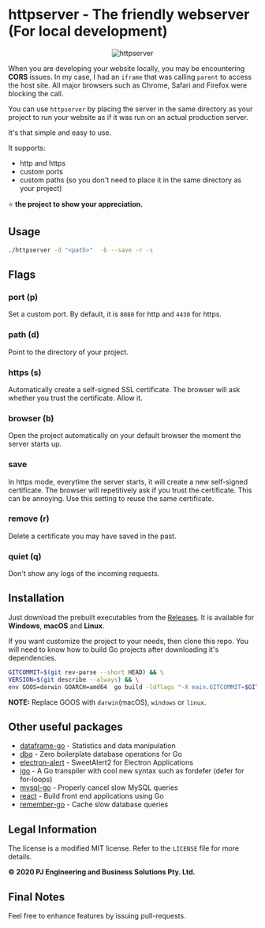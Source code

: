 httpserver - The friendly webserver (For local development)
======


<p align="center">
<img src="https://github.com/rocketlaunchr/httpserver/raw/master/logo.png" alt="httpserver" />
</p>


When you are developing your website locally, you may be encountering **CORS** issues.
In my case, I had an `iframe` that was calling `parent` to access the host site.
All major browsers such as Chrome, Safari and Firefox were blocking the call.

You can use `httpserver` by placing the server in the same directory as your project to
run your website as if it was run on an actual production server.

It's that simple and easy to use.

It supports:
- http and https
- custom ports
- custom paths (so you don't need to place it in the same directory as your project)


⭐ **the project to show your appreciation.**

## Usage

```bash
./httpserver -d "<path>"  -b --save -r -s
```

## Flags

### port (p)

Set a custom port. By default, it is `8080` for http and `4430` for https.

### path (d)

Point to the directory of your project.

### https (s)

Automatically create a self-signed SSL certificate. The browser will ask whether you trust the certificate. Allow it.

### browser (b)

Open the project automatically on your default browser the moment the server starts up.

### save

In https mode, everytime the server starts, it will create a new self-signed certificate.
The browser will repetitively ask if you trust the certificate. This can be annoying.
Use this setting to reuse the same certificate.

### remove (r)

Delete a certificate you may have saved in the past.

### quiet (q)

Don't show any logs of the incoming requests.



## Installation

Just download the prebuilt executables from the [Releases](https://github.com/rocketlaunchr/httpserver/releases). It is available for **Windows**, **macOS** and **Linux**.

If you want customize the project to your needs, then clone this repo. You will need to know how to build Go projects after downloading it's dependencies.


```bash
GITCOMMIT=$(git rev-parse --short HEAD) && \
VERSION=$(git describe --always) && \
env GOOS=darwin GOARCH=amd64  go build -ldflags "-X main.GITCOMMIT=$GITCOMMIT -X main.VERSION=$VERSION -s -w" .
```

**NOTE:** Replace GOOS with `darwin`(macOS), `windows` or `linux`.



Other useful packages
------------

- [dataframe-go](https://github.com/rocketlaunchr/dataframe-go) - Statistics and data manipulation
- [dbq](https://github.com/rocketlaunchr/dbq) - Zero boilerplate database operations for Go
- [electron-alert](https://github.com/rocketlaunchr/electron-alert) - SweetAlert2 for Electron Applications
- [igo](https://github.com/rocketlaunchr/igo) - A Go transpiler with cool new syntax such as fordefer (defer for for-loops)
- [mysql-go](https://github.com/rocketlaunchr/mysql-go) - Properly cancel slow MySQL queries
- [react](https://github.com/rocketlaunchr/react) - Build front end applications using Go
- [remember-go](https://github.com/rocketlaunchr/remember-go) - Cache slow database queries


## Legal Information

The license is a modified MIT license. Refer to the `LICENSE` file for more details.

**© 2020 PJ Engineering and Business Solutions Pty. Ltd.**

## Final Notes

Feel free to enhance features by issuing pull-requests.